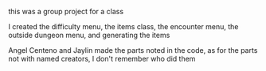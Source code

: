 this was a group project for a class 

I created the difficulty menu, the items class, the encounter menu, the outside dungeon menu, and generating the items 

Angel Centeno and Jaylin made the parts noted in the code, as for the parts not with named creators, I don't remember who did them
